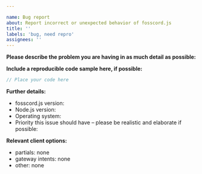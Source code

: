 ```yaml
---

name: Bug report
about: Report incorrect or unexpected behavior of fosscord.js
title: ''
labels: 'bug, need repro'
assignees: ''
---
```

<!-- Use Discord for questions: https://discord.gg/djs -->
<!-- If you are reporting a voice issue, please post your issue at https://github.com/discordjs/voice/issues -->

**Please describe the problem you are having in as much detail as possible:**

**Include a reproducible code sample here, if possible:**

```js
// Place your code here
```

**Further details:**

- fosscord.js version:
- Node.js version:
- Operating system:
- Priority this issue should have – please be realistic and elaborate if possible:

**Relevant client options:**

- partials: none
- gateway intents: none
- other: none

<!--
Remove the comment and fill out the commit hash if this applies to you:
(While it's not a requirement to test your issue on the main branch, it would make fixing the problem a lot easier for us, so please do so if possible.)

- I have also tested the issue on latest main; Commit hash: `xxx`
-->
